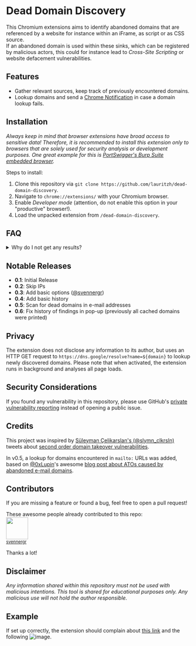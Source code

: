 # Dead Domain Discovery

This Chromium extensions aims to identify abandoned domains that are referenced by a website for instance within an iFrame, as script or as CSS source.     
If an abandoned domain is used within these sinks, which can be registered by malicious actors, this could for instance lead to *Cross-Site Scripting* or website defacement vulnerabilities. 

## Features
* Gather relevant sources, keep track of previously encountered domains.
* Lookup domains and send a [Chrome Notification](https://developer.chrome.com/docs/extensions/reference/api/notifications) in case a domain lookup fails.

## Installation
*Always keep in mind that browser extensions have broad access to sensitive data! Therefore, it is recommended to install this extension only to browsers that are solely used for security analysis or development purposes. One great example for this is [PortSwigger's Burp Suite embedded browser](https://portswigger.net/burp/documentation/desktop/functions/embedded-browser).*

Steps to install:
1. Clone this repository via `git clone https://github.com/lauritzh/dead-domain-discovery`.
2. Navigate to `chrome://extensions/` with your Chromium browser.
3. Enable *Developer mode* (attention, do not enable this option in your "productive" browser!).
4. Load the unpacked extension from `/dead-domain-discovery`.

## FAQ

<details><summary>Why do I not get any results?</summary>

This extension uses the [Chrome Notification API](https://developer.chrome.com/docs/extensions/reference/api/notifications). Make sure to allow notifications for Chrome/Chromium:

![Settings](/img/notification1.png)
![Notification](/img/notification2.png)
</details>

## Notable Releases
* **0.1**: Initial Release
* **0.2**: Skip IPs
* **0.3**: Add basic options (<a href="https://github.com/svennergr">@svennergr</a>)
* **0.4**: Add basic history
* **0.5**: Scan for dead domains in e-mail addresses
* **0.6**: Fix history of findings in pop-up (previously all cached domains were printed)

## Privacy
The extension does not disclose any information to its author, but uses an HTTP GET request to `https://dns.google/resolve?name=${domain}` to lookup newly discovered domains. Please note that when activated, the extension runs in background and analyses all page loads.

## Security Considerations
If you found any vulnerability in this repository, please use GitHub's [private vulnerability reporting](https://github.com/lauritzh/dead-domain-discovery/security) instead of opening a public issue.

## Credits
This project was inspired by [Süleyman Çelikarslan's (@slymn_clkrsln)](https://twitter.com/slymn_clkrsln) tweets about [second order domain takeover vulnerabilities](https://twitter.com/slymn_clkrsln/status/1792995208562401567).

In v0.5, a lookup for domains encountered in `mailto:` URLs was added, based on [@0xLupin](https://twitter.com/0xLupin)'s awesome [blog post about ATOs caused by abandoned e-mail domains](https://www.landh.tech/blog/20241107-10-to-hack-millions-of-companies/).

## Contributors
If you are missing a feature or found a bug, feel free to open a pull request!

These awesome people already contributed to this repo:     
<img src="https://github.com/svennergr.png" width="60px;"/><br /><sub><a href="https://github.com/svennergr">svennergr</a></sub>

Thanks a lot!

## Disclaimer
*Any information shared within this repository must not be used with malicious intentions. This tool is shared for educational purposes only. Any malicious use will not hold the author responsible.*

## Example

If set up correctly, the extension should complain about [this link](https://invalid-link.lhq.at) and the following ![image](https://invalid-image.lhq.at).